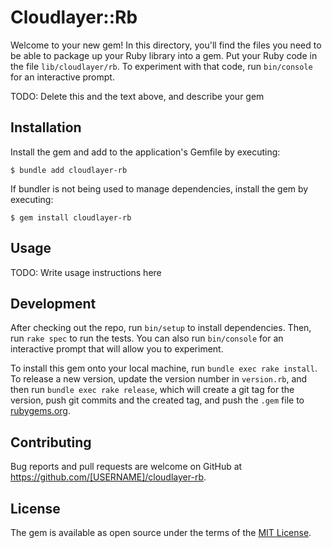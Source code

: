 # Cloudlayer::Rb

Welcome to your new gem! In this directory, you'll find the files you need to be able to package up your Ruby library into a gem. Put your Ruby code in the file `lib/cloudlayer/rb`. To experiment with that code, run `bin/console` for an interactive prompt.

TODO: Delete this and the text above, and describe your gem

## Installation

Install the gem and add to the application's Gemfile by executing:

    $ bundle add cloudlayer-rb

If bundler is not being used to manage dependencies, install the gem by executing:

    $ gem install cloudlayer-rb

## Usage

TODO: Write usage instructions here

## Development

After checking out the repo, run `bin/setup` to install dependencies. Then, run `rake spec` to run the tests. You can also run `bin/console` for an interactive prompt that will allow you to experiment.

To install this gem onto your local machine, run `bundle exec rake install`. To release a new version, update the version number in `version.rb`, and then run `bundle exec rake release`, which will create a git tag for the version, push git commits and the created tag, and push the `.gem` file to [rubygems.org](https://rubygems.org).

## Contributing

Bug reports and pull requests are welcome on GitHub at https://github.com/[USERNAME]/cloudlayer-rb.

## License

The gem is available as open source under the terms of the [MIT License](https://opensource.org/licenses/MIT).
